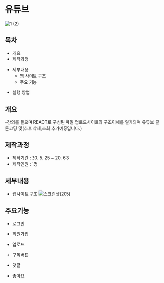 # 유튜브
![1 (2)](https://user-images.githubusercontent.com/59378967/83701545-e9e04f00-a644-11ea-89d4-7df9454ad244.png)

## 목차
- 개요
- 제작과정
* 세부내용
  * 웹 사이트 구조
  * 주요 기능
- 실행 방법

## 개요
-강의를 들으며 REACT로 구성된 파일 업로드사이트의 구조이해를 알게되며 
유튜브 클론코딩 및(추후 삭제,조회 추가예정입니다.)

## 제작과정
- 제작기간 : 20. 5. 25 ~ 20. 6.3
- 제작인원 : 1명

## 세부내용
- 웹사이트 구조
![스크린샷(205)](https://user-images.githubusercontent.com/59378967/83701863-f4e7af00-a645-11ea-8672-dfe30891923c.png)

## 주요기능
- 로그인

- 회원가입

- 업로드

- 구독버튼

- 댓글

- 좋아요

